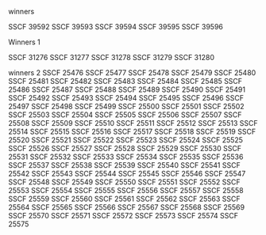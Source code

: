 winners

SSCF 39592
SSCF 39593
SSCF 39594
SSCF 39595
SSCF 39596


Winners 1

SSCF 31276
SSCF 31277
SSCF 31278
SSCF 31279
SSCF 31280

winners 2
SSCF 25476
SSCF 25477
SSCF 25478
SSCF 25479
SSCF 25480
SSCF 25481
SSCF 25482
SSCF 25483
SSCF 25484
SSCF 25485
SSCF 25486
SSCF 25487
SSCF 25488
SSCF 25489
SSCF 25490
SSCF 25491
SSCF 25492
SSCF 25493
SSCF 25494
SSCF 25495
SSCF 25496
SSCF 25497
SSCF 25498
SSCF 25499
SSCF 25500
SSCF 25501
SSCF 25502
SSCF 25503
SSCF 25504
SSCF 25505
SSCF 25506
SSCF 25507
SSCF 25508
SSCF 25509
SSCF 25510
SSCF 25511
SSCF 25512
SSCF 25513
SSCF 25514
SSCF 25515
SSCF 25516
SSCF 25517
SSCF 25518
SSCF 25519
SSCF 25520
SSCF 25521
SSCF 25522
SSCF 25523
SSCF 25524
SSCF 25525
SSCF 25526
SSCF 25527
SSCF 25528
SSCF 25529
SSCF 25530
SSCF 25531
SSCF 25532
SSCF 25533
SSCF 25534
SSCF 25535
SSCF 25536
SSCF 25537
SSCF 25538
SSCF 25539
SSCF 25540
SSCF 25541
SSCF 25542
SSCF 25543
SSCF 25544
SSCF 25545
SSCF 25546
SSCF 25547
SSCF 25548
SSCF 25549
SSCF 25550
SSCF 25551
SSCF 25552
SSCF 25553
SSCF 25554
SSCF 25555
SSCF 25556
SSCF 25557
SSCF 25558
SSCF 25559
SSCF 25560
SSCF 25561
SSCF 25562
SSCF 25563
SSCF 25564
SSCF 25565
SSCF 25566
SSCF 25567
SSCF 25568
SSCF 25569
SSCF 25570
SSCF 25571
SSCF 25572
SSCF 25573
SSCF 25574
SSCF 25575
